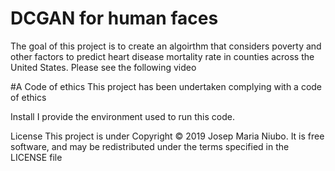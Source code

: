 # DCGAN for human faces

The goal of this project is to create an algoirthm that considers poverty and other factors to predict heart disease mortality rate in counties across the United States. Please see the following video

#A
Code of ethics
This project has been undertaken complying with a code of ethics

Install
I provide the environment used to run this code.

License
This project is under Copyright © 2019 Josep Maria Niubo. It is free software, and may be redistributed under the terms specified in the LICENSE file
